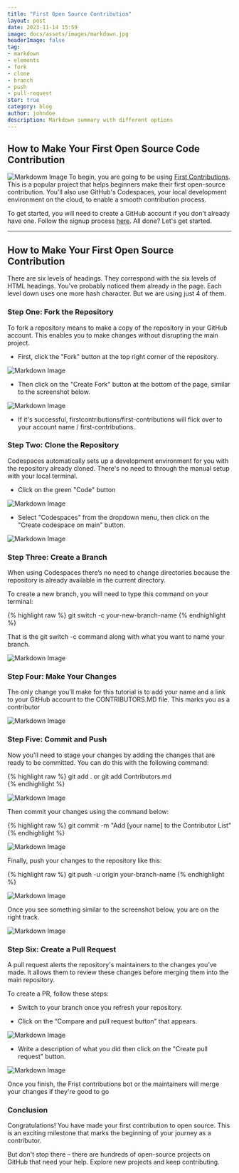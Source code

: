 ```yaml
---
title: "First Open Source Contribution"
layout: post
date: 2023-11-14 15:59
image: docs/assets/images/markdown.jpg
headerImage: false
tag:
- markdown
- elements
- fork
- clone
- branch
- push
- pull-request
star: true
category: blog
author: johndoe
description: Markdown summary with different options
---
```


## How to Make Your First Open Source Code Contribution
<!-- 
This note **demonstrates** some of what [Markdown][1] is *capable of doing*.

And that's how to do it. -->
![Markdowm Image](https://www.freecodecamp.org/news/content/images/size/w2000/2023/07/IMG_6828-1.jpeg)
To begin, you are going to be using [First Contributions](https://github.com/firstcontributions/first-contributions). This is a popular project that helps beginners make their first open-source contribution. You'll also use GitHub's Codespaces, your local development environment on the cloud, to enable a smooth contribution process.

To get started, you will need to create a GitHub account if you don't already have one. Follow the signup process [here](https://github.com/signup?ref_cta=Sign+up&ref_loc=header+logged+out&ref_page=%2F%3Cuser-name%3E%2F%3Crepo-name%3E&source=header-repo&source_repo=firstcontributions%2Ffirst-contributions). All done? Let's get started.

<!-- {% highlight html %}
This note **demonstrates** some of what [Markdown][some/link] is *capable of doing*.
{% endhighlight %} -->

---

## How to Make Your First Open Source Contribution

There are six levels of headings. They correspond with the six levels of HTML headings. You've probably noticed them already in the page. Each level down uses one more hash character. But we are using just 4 of them.

### Step One: Fork the Repository

To fork a repository means to make a copy of the repository in your GitHub account. This enables you to make changes without disrupting the main project.


* First, click the "Fork" button at the top right corner of the repository.

![Markdown Image](https://www.freecodecamp.org/news/content/images/2023/07/fork.PNG)

* Then click on the "Create Fork" button at the bottom of the page, similar to the screenshot below.

![Markdown Image](https://www.freecodecamp.org/news/content/images/2023/07/createe.png)

* If it's successful, firstcontributions/first-contributions will flick over to your account name / first-contributions.

### Step Two: Clone the Repository

Codespaces automatically sets up a development environment for you with the repository already cloned. There's no need to through the manual setup with your local terminal.

* Click on the green "Code" button

![Markdown Image](https://www.freecodecamp.org/news/content/images/2023/07/code.PNG)

* Select "Codespaces" from the dropdown menu, then click on the "Create codespace on main" button.

![Markdown Image](https://www.freecodecamp.org/news/content/images/2023/07/codespacess.PNG)


### Step Three: Create a Branch

When using Codespaces there’s no need to change directories because the repository is already available in the current directory.

To create a new branch, you will need to type this command on your terminal:

{% highlight raw %}
git switch -c your-new-branch-name 
{% endhighlight %}

That is the git switch -c command along with what you want to name your branch.

![Markdown Image](https://www.freecodecamp.org/news/content/images/2023/07/A.PNG)

### Step Four: Make Your Changes

The only change you'll make for this tutorial is to add your name and a link to your GitHub account to the CONTRIBUTORS.MD file. This marks you as a contributor

![Markdown Image](https://www.freecodecamp.org/news/content/images/2023/07/D.PNG)

### Step Five: Commit and Push

Now you'll need to stage your changes by adding the changes that are ready to be committed. You can do this with the following command:

{% highlight raw %}
git add . or git add Contributors.md  
{% endhighlight %}

![Markdown Image](https://www.freecodecamp.org/news/content/images/2023/07/D.PNG)

Then commit your changes using the command below:

{% highlight raw %}
git commit -m "Add [your name] to the Contributor List"  
{% endhighlight %}

![Markdown Image](https://www.freecodecamp.org/news/content/images/2023/07/C.PNG)

Finally, push your changes to the repository like this:

{% highlight raw %}
git push -u origin your-branch-name 
{% endhighlight %}

![Markdown Image](https://www.freecodecamp.org/news/content/images/2023/07/E-1.PNG)

Once you see something similar to the screenshot below, you are on the right track.

![Markdown Image](https://www.freecodecamp.org/news/content/images/2023/07/F.PNG)


### Step Six: Create a Pull Request

A pull request alerts the repository's maintainers to the changes you've made. It allows them to review these changes before merging them into the main repository.

To create a PR, follow these steps:

* Switch to your branch once you refresh your repository. 

* Click on the “Compare and pull request button” that appears.

![Markdown Image](https://www.freecodecamp.org/news/content/images/2023/07/G.PNG)

* Write a description of what you did then click on the "Create pull request" button. 

![Markdown Image](https://www.freecodecamp.org/news/content/images/2023/07/H.PNG)

Once you finish, the Frist contributions bot or the maintainers will merge your changes if they're good to go

### Conclusion

Congratulations! You have made your first contribution to open source. This is an exciting milestone that marks the beginning of your journey as a contributor.

But don't stop there – there are hundreds of open-source projects on GitHub that need your help. Explore new projects and keep contributing.